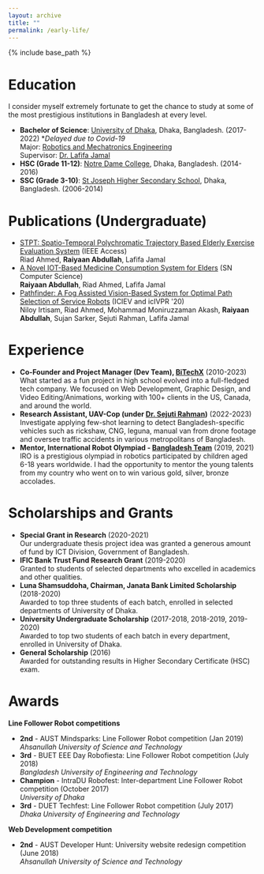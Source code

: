 ```yaml
---
layout: archive
title: ""
permalink: /early-life/
---
```


{% include base_path %}

Education
======
I consider myself extremely fortunate to get the chance to study at some of the most prestigious institutions in Bangladesh at every level.
* **Bachelor of Science**: [University of Dhaka](https://www.du.ac.bd/), Dhaka, Bangladesh. (2017-2022) **Delayed due to Covid-19*  
  Major: [Robotics and Mechatronics Engineering](https://rme.du.ac.bd/)    
  Supervisor: [Dr. Lafifa Jamal](https://www.du.ac.bd/faculty/faculty_details/RME/1774)
* **HSC (Grade 11-12)**: [Notre Dame College](https://ndc.edu.bd/), Dhaka, Bangladesh. (2014-2016)
* **SSC (Grade 3-10)**: [St Joseph Higher Secondary School](https://sjs.edu.bd/new/index.php), Dhaka, Bangladesh. (2006-2014)

Publications (Undergraduate)
======
* [STPT: Spatio-Temporal Polychromatic Trajectory Based Elderly Exercise Evaluation System](https://ieeexplore.ieee.org/abstract/document/10098793) (IEEE Access)  
  Riad Ahmed, **Raiyaan Abdullah**, Lafifa Jamal  
* [A Novel IOT-Based Medicine Consumption System for Elders](https://link.springer.com/article/10.1007/s42979-022-01367-8) (SN Computer Science)  
  **Raiyaan Abdullah**, Riad Ahmed, Lafifa Jamal  
* [Pathfinder: A Fog Assisted Vision-Based System for Optimal Path Selection of Service Robots](https://ieeexplore.ieee.org/document/9306573) (ICIEV and icIVPR '20)  
  Niloy Irtisam, Riad Ahmed, Mohammad Moniruzzaman Akash, **Raiyaan Abdullah**, Sujan Sarker, Sejuti Rahman, Lafifa Jamal

Experience
======
* **Co-Founder and Project Manager (Dev Team), [BiTechX](https://bitechx.com)** (2010-2023)  
  What started as a fun project in high school evolved into a full-fledged tech company. We focused on Web Development, Graphic Design, and Video Editing/Animations, working with 100+ clients in the US, Canada, and around the world.
* **Research Assistant, UAV-Cop (under [Dr. Sejuti Rahman](https://www.du.ac.bd/faculty/faculty_details/RME/2150))** (2022-2023)  
  Investigate applying few-shot learning to detect Bangladesh-specific vehicles such as rickshaw, CNG, leguna, manual van from drone footage and oversee traffic accidents in various metropolitans of Bangladesh.
* **Mentor, International Robot Olympiad - [Bangladesh Team](https://bdro.org/results/2021-iro-result/)** (2019, 2021)  
  IRO is a prestigious olympiad in robotics participated by children aged 6-18 years worldwide. I had the opportunity to mentor the young talents from my country who went on to win various gold, silver, bronze accolades.


Scholarships and Grants
======
* **Special Grant in Research** (2020-2021)  
  Our undergraduate thesis project idea was granted a generous amount of fund by ICT Division, Government of Bangladesh.
* **IFIC Bank Trust Fund Research Grant** (2019-2020)  
  Granted to students of selected departments who excelled in academics and other qualities. 
* **Luna Shamsuddoha, Chairman, Janata Bank Limited Scholarship** (2018-2020)  
  Awarded to top three students of each batch, enrolled in selected departments of University of Dhaka.
* **University Undergraduate Scholarship** (2017-2018, 2018-2019, 2019-2020)  
  Awarded to top two students of each batch in every department, enrolled in University of Dhaka. 
* **General Scholarship** (2016)  
  Awarded for outstanding results in Higher Secondary Certificate (HSC) exam.

Awards
======
**Line Follower Robot competitions**
* **2nd** - AUST Mindsparks: Line Follower Robot competition (Jan 2019)  
  *Ahsanullah University of Science and Technology*
* **3rd** - BUET EEE Day Robofiesta: Line Follower Robot competition (July 2018)  
  *Bangladesh University of Engineering and Technology*
* **Champion** - IntraDU Robofest: Inter-department Line Follower Robot competition (October 2017)  
  *University of Dhaka*
* **3rd** - DUET Techfest: Line Follower Robot competition (July 2017)  
  *Dhaka University of Engineering and Technology*  

**Web Development competition**
* **2nd** - AUST Developer Hunt: University website redesign competition (June 2018)  
  *Ahsanullah University of Science and Technology*



<!--   
{% for post in site.achievements %}
  {% include archive-single.html %}
{% endfor %} 
-->

